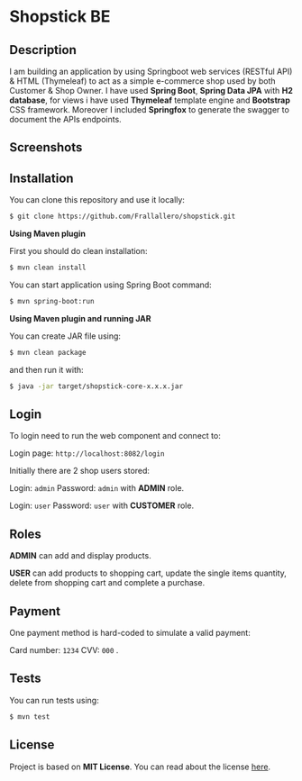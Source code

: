 # **Shopstick BE**

## Description

I am building an application by using Springboot web services (RESTful API) &amp;
HTML (Thymeleaf) to act as a simple e-commerce shop used by both Customer &amp; Shop
Owner. I have used **Spring Boot**, **Spring Data JPA** with **H2 database**, for views i have used **Thymeleaf** template engine and **Bootstrap** CSS framework. Moreover I included  **Springfox** to generate the swagger to document the APIs endpoints.

## Screenshots



## Installation

You can clone this repository and use it locally:
```sh
$ git clone https://github.com/Frallallero/shopstick.git
```

**Using Maven plugin**

First you should do clean installation:
```sh
$ mvn clean install
```
You can start application using Spring Boot command:
```sh
$ mvn spring-boot:run
```

**Using Maven plugin and running JAR**

You can create JAR file using:
```sh
$ mvn clean package
```
and then run it with:
```sh
$ java -jar target/shopstick-core-x.x.x.jar
```

## Login

To login need to run the web component and connect to:

Login page: ```http://localhost:8082/login```

Initially there are 2 shop users stored:

Login: ```admin``` Password: ```admin``` with **ADMIN** role.

Login: ```user``` Password: ```user``` with **CUSTOMER** role.

## Roles

**ADMIN** can add and display products.

**USER** can add products to shopping cart, update the single items quantity, delete from shopping cart and complete a purchase.

## Payment

One payment method is hard-coded to simulate a valid payment:

Card number: ```1234``` CVV: ```000``` .

## Tests


You can run tests using:
```sh
$ mvn test
```

## License

Project is based on **MIT License**. You can read about the license <a href="LICENSE">here</a>.
